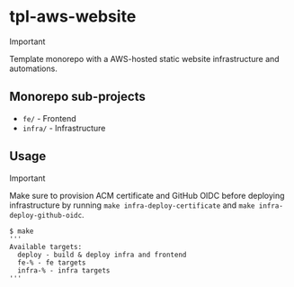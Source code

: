 # tpl-aws-website

> [!IMPORTANT]
> Template monorepo with a AWS-hosted static website infrastructure and automations.

## Monorepo sub-projects

- `fe/` - Frontend
- `infra/` - Infrastructure

## Usage

> [!IMPORTANT]
> Make sure to provision ACM certificate and GitHub OIDC before deploying infrastructure
> by running `make infra-deploy-certificate` and `make infra-deploy-github-oidc`.

```
$ make
'''
Available targets:
  deploy - build & deploy infra and frontend
  fe-% - fe targets
  infra-% - infra targets
'''
```
